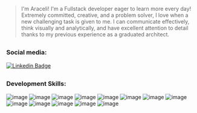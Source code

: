 
> I'm Araceli! I'm a Fullstack developer eager to learn more every day! Extremely committed, creative, and a problem solver, I love when a new challenging task is given to me.
> I can communicate effectively, think visually and analytically, and have excellent attention to detail thanks to my previous experience as a graduated architect.

##

### Social media:
[![Linkedin Badge](https://img.shields.io/badge/LinkedIn-0077B5?style=for-the-badge&logo=linkedin&logoColor=white)](https://linkedin.com/in/https://www.linkedin.com/in/aracelimvillar/) 

##

### Development Skills:
![image](https://img.shields.io/badge/HTML5-753a88?style=for-the-badge&logo=html5&logoColor=white)
![image](https://img.shields.io/badge/CSS3-b1c5b2?style=for-the-badge&logo=css3&logoColor=white)
![image](https://img.shields.io/badge/JavaScript-a9c7b6?style=for-the-badge&logo=javascript&logoColor=white)
![image](https://img.shields.io/badge/Bootstrap-99cbbe?style=for-the-badge&logo=bootstrap&logoColor=white)
![image](https://img.shields.io/badge/Ruby-87d0c7?style=for-the-badge&logo=ruby&logoColor=white)
![image](https://img.shields.io/badge/Go-7dd3cd?style=for-the-badge&logo=go&logoColor=white)
![image](https://img.shields.io/badge/AWS-63dbdb?style=for-the-badge&logo=amazon%20aws&logoColor=white)
![image](https://img.shields.io/badge/Heroku-63dbdb?style=for-the-badge&logo=heroku&logoColor=white)
![image](https://img.shields.io/badge/Rails-3ee6ee?style=for-the-badge&logo=rubyonrails&logoColor=white)
![image](https://img.shields.io/badge/Webpack-33e9f3?style=for-the-badge&logo=Webpack&logoColor=white)
![image](https://img.shields.io/badge/Yarn-1cefff?style=for-the-badge&logo=yarn&logoColor=white)
![image](https://img.shields.io/badge/SQLite-1cefff?style=for-the-badge&logo=sqlite&logoColor=white)
![image](https://img.shields.io/badge/Figma-1cefff?style=for-the-badge&logo=figma&logoColor=white)
